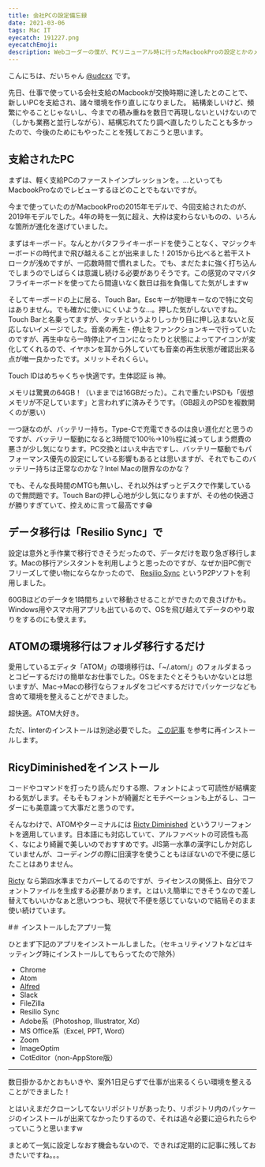 ```yaml
---
title: 会社PCの設定備忘録
date: 2021-03-06
tags: Mac IT
eyecatch: 191227.png
eyecatchEmoji:
description: Webコーダーの僕が、PCリニューアル時に行ったMacbookProの設定とかのメモ
---
```


こんにちは、だいちゃん [@udcxx](https://twitter.com/udc_xx) です。

先日、仕事で使っている会社支給のMacbookが交換時期に達したとのことで、新しいPCを支給され、諸々環境を作り直しになりました。
結構楽しいけど、頻繁にやることじゃないし、今までの積み重ねを数日で再現しないといけないので（しかも業務と並行しながら）、結構忘れてたり調べ直したりしたことも多かったので、今後のためにもやったことを残しておこうと思います。


## 支給されたPC

まずは、軽く支給PCのファーストインプレッションを。…といってもMacbookProなのでレビューするほどのことでもないですが。

今まで使っていたのがMacbookProの2015年モデルで、今回支給されたのが、2019年モデルでした。4年の時を一気に超え、大枠は変わらないものの、いろんな箇所が進化を遂げていました。

まずはキーボード。なんとかバタフライキーボードを使うことなく、マジックキーボードの時代まで飛び越えることが出来ました！2015から比べると若干ストロークが浅めですが、一応数時間で慣れました。でも、まだたまに強く打ち込んでしまうのでしばらくは意識し続ける必要がありそうです。この感覚のママバタフライキーボードを使ってたら間違いなく数日は指を負傷してた気がしますw

そしてキーボードの上に居る、Touch Bar。Escキーが物理キーなので特に文句はありません。でも確かに使いにくいような…。押した気がしないですね。Touch Barと名乗ってますが、タッチというよりしっかり目に押し込まないと反応しないイメージでした。音楽の再生・停止をファンクションキーで行っていたのですが、再生中なら一時停止アイコンになったりと状態によってアイコンが変化してくれるので、イヤホンを耳から外していても音楽の再生状態が確認出来る点が唯一良かったです。メリットそれくらい。

Touch IDはめちゃくちゃ快適です。生体認証 is 神。

メモリは驚異の64GB！（いままでは16GBだった）。これで重たいPSDも「仮想メモリが不足しています」と言われずに済みそうです。（GB超えのPSDを複数開くのが悪い）

一つ謎なのが、バッテリー持ち。Type-Cで充電できるのは良い進化だと思うのですが、バッテリー駆動になると3時間で100％→10％程に減ってしまう燃費の悪さが少し気になります。PC交換とはいえ中古ですし、バッテリー駆動でもパフォーマンス優先の設定にしている影響もあるとは思いますが、それでもこのバッテリー持ちは正常なのかな？Intel Macの限界なのかな？

でも、そんな長時間のMTGも無いし、それ以外はずっとデスクで作業しているので無問題です。Touch Barの押し心地が少し気になりますが、その他の快適さが勝りすぎていて、控えめに言って最高です😁


## データ移行は「Resilio Sync」で

設定は意外と手作業で移行できそうだったので、データだけを取り急ぎ移行します。Macの移行アシスタントを利用しようと思ったのですが、なぜか旧PC側でフリーズして使い物にならなかったので、 [Resilio Sync](https://www.resilio.com/individuals/) というP2Pソフトを利用しました。

60GBほどのデータを1時間ちょいで移動させることができたので良さげかも。Windows用やスマホ用アプリも出ているので、OSを飛び越えてデータのやり取りをするのにも使えます。


## ATOMの環境移行はフォルダ移行するだけ

愛用しているエディタ「ATOM」の環境移行は、「~/.atom/」のフォルダまるっとコピーするだけの簡単なお仕事でした。OSをまたぐとそうもいかないとは思いますが、Mac→Macの移行ならフォルダをコピペするだけでパッケージなども含めて環境を整えることができました。

超快適。ATOM大好き。

ただ、linterのインストールは別途必要でした。 [この記事](https://blog.udcxx.me/article/191227/atom-linter/) を参考に再インストールします。


## RicyDiminishedをインストール

コードやコマンドを打ったり読んだりする際、フォントによって可読性が結構変わる気がします。そもそもフォントが綺麗だとモチベーションも上がるし、コーダーにも美意識って大事だと思うのです。

そんなわけで、ATOMやターミナルには [Ricty Diminished](https://github.com/edihbrandon/RictyDiminished) というフリーフォントを適用しています。日本語にも対応していて、アルファベットの可読性も高く、なにより綺麗で美しいのでおすすめです。JIS第一水準の漢字にしか対応していませんが、コーディングの際に旧漢字を使うこともほぼないので不便に感じたことはありません。

[Ricty](https://rictyfonts.github.io/) なら第四水準までカバーしてるのですが、ライセンスの関係上、自分でフォントファイルを生成する必要があります。とはいえ簡単にできそうなので差し替えてもいいかなぁと思いつつも、現状で不便を感じていないので結局そのまま使い続けています。


#＃ インストールしたアプリ一覧

ひとまず下記のアプリをインストールしました。（セキュリティソフトなどはキッティング時にインストールしてもらってたので除外）

* Chrome
* Atom
* [Alfred](https://blog.udcxx.me/article/210226/alfred-re-setting/)
* Slack
* FileZilla
* Resilio Sync
* Adobe系（Photoshop, Illustrator, Xd）
* MS Office系（Excel, PPT, Word）
* Zoom
* ImageOptim
* CotEditor（non-AppStore版）

-----

数日掛かるかとおもいきや、案外1日足らずで仕事が出来るくらい環境を整えることができました！

とはいえまだクローンしてないリポジトリがあったり、リポジトリ内のパッケージのインストールが出来てなかったりするので、それは追々必要に迫られたらやっていこうと思いますw

まとめて一気に設定しなおす機会もないので、できれば定期的に記事に残しておきたいですね。。。

